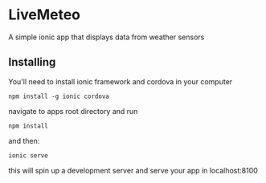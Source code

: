 # LiveMeteo

A simple ionic app that displays data from weather sensors

## Installing

You'll need to install ionic framework and cordova in your computer

```
npm install -g ionic cordova
```

navigate to apps root directory and run 

```
npm install
```

and then:

```
ionic serve
```

this will spin up a development server and serve your app in localhost:8100
